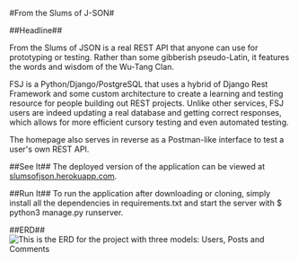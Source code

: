 #From the Slums of J-SON#

##Headline##

From the Slums of JSON is a real REST API that anyone can use for prototyping or testing. Rather than some gibberish pseudo-Latin, it features the words and wisdom of the Wu-Tang Clan.

FSJ is a Python/Django/PostgreSQL that uses a hybrid of Django Rest Framework and some custom architecture to create a learning and testing resource for people building out REST projects. Unlike other services, FSJ users are indeed updating a real database and getting correct responses, which allows for more efficient cursory testing and even automated testing.

The homepage also serves in reverse as a Postman-like interface to test a user's own REST API.

##See It##
The deployed version of the application can be viewed at [slumsofjson.herokuapp.com](http://slumsofjson.herokuapp.com).

##Run It##
To run the application after downloading or cloning, simply install all the dependencies in requirements.txt and start the server with $ python3 manage.py runserver.

##ERD##
![This is the ERD for the project with three models: Users, Posts and Comments](/static/images/J-SON_ERD.svg "ERD")
